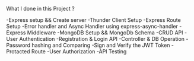 What I done in this Project ?

-Express setup && Create server
-Thunder Client Setup
-Express Route Setup
-Error handler and Async Handler using express-async-handler
-Express Middleware
-MongoDB Setup && MongoDb Schema
-CRUD API
-User Authentication
-Registration & Login API
-Controller & DB Operation
-Password hashing and Comparing
-Sign and Verify the JWT Token
-Protacted Route
-User Authorization
-API Testing
